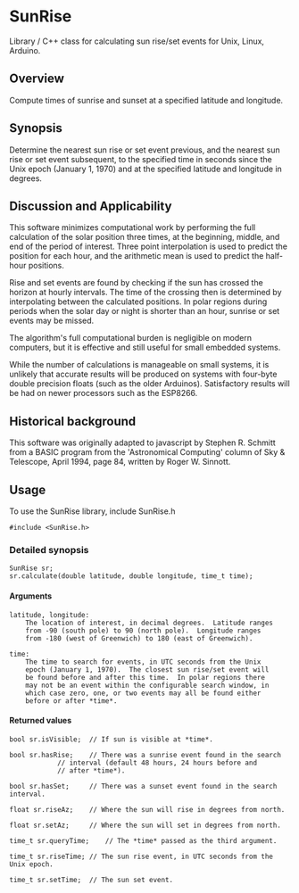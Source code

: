# SunRise
Library / C++ class for calculating sun rise/set events for Unix, Linux, Arduino.

## Overview
Compute times of sunrise and sunset at a specified latitude and longitude.

## Synopsis
Determine the nearest sun rise or set event previous, and the nearest
sun rise or set event subsequent, to the specified time in seconds since the
Unix epoch (January 1, 1970) and at the specified latitude and longitude in
degrees.

## Discussion and Applicability
This software minimizes computational work by performing the full calculation
of the solar position three times, at the beginning, middle, and end of the
period of interest.  Three point interpolation is used to predict the position
for each hour, and the arithmetic mean is used to predict the half-hour positions.

Rise and set events are found by checking if the sun has crossed the horizon
at hourly intervals.  The time of the crossing then is determined by
interpolating between the calculated positions.  In polar regions during
periods when the solar day or night is shorter than an hour, sunrise or set
events may be missed.

The algorithm's full computational burden is negligible on modern computers,
but it is effective and still useful for small embedded systems.

While the number of calculations is manageable on small systems, it is unlikely that
accurate results will be produced on systems with four-byte double precision floats
(such as the older Arduinos).  Satisfactory results will be had on newer processors
such as the ESP8266.

## Historical background
This software was originally adapted to javascript by Stephen R. Schmitt
from a BASIC program from the 'Astronomical Computing' column of Sky & Telescope,
April 1994, page 84, written by Roger W. Sinnott.

## Usage

To use the SunRise library, include SunRise.h
	
	#include <SunRise.h>

### Detailed synopsis
	SunRise sr;
	sr.calculate(double latitude, double longitude, time_t time);

#### Arguments
	latitude, longitude:
		The location of interest, in decimal degrees.  Latitude ranges
		from -90 (south pole) to 90 (north pole).  Longitude ranges
		from -180 (west of Greenwich) to 180 (east of Greenwich).

	time:  
		The time to search for events, in UTC seconds from the Unix
		epoch (January 1, 1970).  The closest sun rise/set event will
		be found before and after this time.  In polar regions there
		may not be an event within the configurable search window, in
		which case zero, one, or two events may all be found either
		before or after *time*.

#### Returned values
	bool sr.isVisible;	// If sun is visible at *time*.

	bool sr.hasRise;	// There was a sunrise event found in the search
				// interval (default 48 hours, 24 hours before and
				// after *time*).

	bool sr.hasSet;		// There was a sunset event found in the search interval.

	float sr.riseAz;	// Where the sun will rise in degrees from north.

	float sr.setAz;		// Where the sun will set in degrees from north.

	time_t sr.queryTime;	// The *time* passed as the third argument.

	time_t sr.riseTime;	// The sun rise event, in UTC seconds from the Unix epoch.

	time_t sr.setTime;	// The sun set event.

